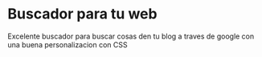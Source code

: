 Buscador para tu web
====================
Excelente buscador para buscar cosas den tu blog a traves de google con una buena personalizacion con CSS
